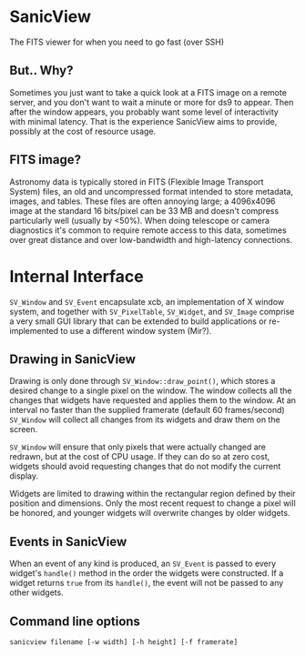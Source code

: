# SanicView

The FITS viewer for when you need to go fast (over SSH)

## But.. Why?

Sometimes you just want to take a quick look at a FITS image on a remote server, and you don't want to wait a minute or more for ds9 to appear. Then after the window appears, you probably want some level of interactivity with minimal latency. That is the experience SanicView aims to provide, possibly at the cost of resource usage.

## FITS image?

Astronomy data is typically stored in FITS (Flexible Image Transport System) files, an old and uncompressed format intended to store metadata, images, and tables. These files are often annoying large; a 4096x4096 image at the standard 16 bits/pixel can be 33 MB and doesn't compress particularly well (usually by <50%). When doing telescope or camera diagnostics it's common to require remote access to this data, sometimes over great distance and over low-bandwidth and high-latency connections.


# Internal Interface

`SV_Window` and `SV_Event` encapsulate xcb, an implementation of X window system, and together with `SV_PixelTable`, `SV_Widget`, and `SV_Image` comprise a very small GUI library that can be extended to build applications or re-implemented to use a different window system (Mir?).

## Drawing in SanicView

Drawing is only done through `SV_Window::draw_point()`, which stores a desired change to a single pixel on the window. The window collects all the changes that widgets have requested and applies them to the window. At an interval no faster than the supplied framerate (default 60 frames/second) `SV_Window` will collect all changes from its widgets and draw them on the screen.

`SV_Window` will ensure that only pixels that were actually changed are redrawn, but at the cost of CPU usage. If they can do so at zero cost, widgets should avoid requesting changes that do not modify the current display.

Widgets are limited to drawing within the rectangular region defined by their position and dimensions. Only the most recent request to change a pixel will be honored, and younger widgets will overwrite changes by older widgets.

## Events in SanicView

When an event of any kind is produced, an `SV_Event` is passed to every widget's `handle()` method in the order the widgets were constructed. If a widget returns `true` from its `handle()`, the event will not be passed to any other widgets.

## Command line options

```
sanicview filename [-w width] [-h height] [-f framerate]
```